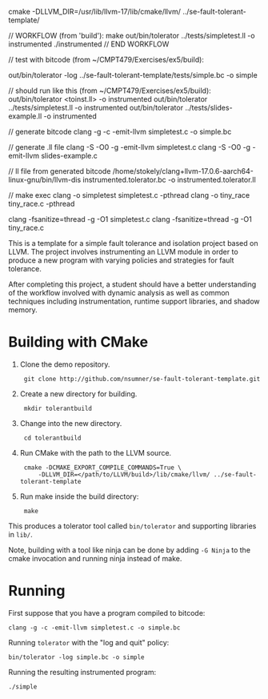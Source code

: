 cmake -DLLVM_DIR=/usr/lib/llvm-17/lib/cmake/llvm/ ../se-fault-tolerant-template/

// WORKFLOW (from 'build'):
make
out/bin/tolerator ../tests/simpletest.ll -o instrumented
./instrumented
// END WORKFLOW

// test with bitcode (from ~/CMPT479/Exercises/ex5/build):
<!-- out/bin/tolerator -log ../tests/simple.bc -o simple -->
out/bin/tolerator -log ../se-fault-tolerant-template/tests/simple.bc -o simple


// should run like this (from ~/CMPT479/Exercises/ex5/build):
out/bin/tolerator <toinst.ll> -o instrumented
out/bin/tolerator ../tests/simpletest.ll -o instrumented
out/bin/tolerator ../tests/slides-example.ll -o instrumented

// generate bitcode
clang -g -c -emit-llvm simpletest.c -o simple.bc

// generate .ll file
clang -S -O0 -g -emit-llvm simpletest.c
clang -S -O0 -g -emit-llvm slides-example.c

// ll file from generated bitcode
/home/stokely/clang+llvm-17.0.6-aarch64-linux-gnu/bin/llvm-dis instrumented.tolerator.bc -o instrumented.tolerator.ll



// make exec
clang -o simpletest simpletest.c -pthread
clang -o tiny_race tiny_race.c -pthread

clang -fsanitize=thread -g -O1 simpletest.c
clang -fsanitize=thread -g -O1 tiny_race.c



This is a template for a simple fault tolerance and isolation project based
on LLVM. The project involves instrumenting an LLVM module in order to
produce a new program with varying policies and strategies for fault
tolerance.

After completing this project, a student should have a better understanding
of the workflow involved with dynamic analysis as well as common techniques
including instrumentation, runtime support libraries, and shadow memory.

Building with CMake
==============================================
1. Clone the demo repository.

        git clone http://github.com/nsumner/se-fault-tolerant-template.git

2. Create a new directory for building.

        mkdir tolerantbuild

3. Change into the new directory.

        cd tolerantbuild

4. Run CMake with the path to the LLVM source.

        cmake -DCMAKE_EXPORT_COMPILE_COMMANDS=True \
            -DLLVM_DIR=</path/to/LLVM/build>/lib/cmake/llvm/ ../se-fault-tolerant-template

5. Run make inside the build directory:

        make

This produces a tolerator tool called `bin/tolerator` and supporting
libraries in `lib/`.

Note, building with a tool like ninja can be done by adding `-G Ninja` to
the cmake invocation and running ninja instead of make.

Running
==============================================

First suppose that you have a program compiled to bitcode:

    clang -g -c -emit-llvm simpletest.c -o simple.bc

Running `tolerator` with the "log and quit" policy:

    bin/tolerator -log simple.bc -o simple

Running the resulting instrumented program:

    ./simple

